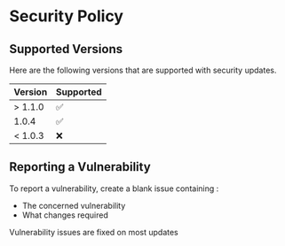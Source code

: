 # Security Policy

## Supported Versions


Here are the following versions that are supported with security updates.

| Version | Supported          |
| ------- | ------------------ |
| > 1.1.0 | :white_check_mark: |
| 1.0.4 | :white_check_mark: |
| < 1.0.3 | :x: |

## Reporting a Vulnerability

To report a vulnerability, create a blank issue containing :
- The concerned vulnerability
- What changes required

Vulnerability issues are fixed on most updates
